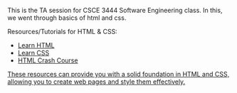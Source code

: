 This is the TA session for CSCE 3444 Software Engineering class.
In this, we went through basics of html and css.  

Resources/Tutorials for HTML & CSS:
<ul>
  <li><a href="https://www.w3schools.com/html/">Learn HTML</a></li>
  <li><a href="https://www.w3schools.com/html/html_css.asp">Learn CSS</li>
  <li><a href="https://www.youtube.com/watch?v=qz0aGYrrlhU">HTML Crash Course</li>
</ul>
    
These resources can provide you with a solid foundation in HTML and CSS, allowing you to create web pages and style them effectively.
